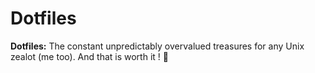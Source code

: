 # Dotfiles

**Dotfiles:** The constant unpredictably overvalued treasures for any Unix zealot (me too). And that is worth it ! :blue_heart:
